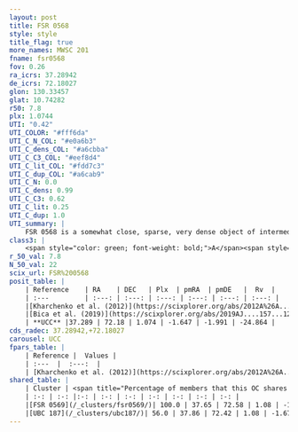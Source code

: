 ```yaml
---
layout: post
title: FSR 0568
style: style
title_flag: true
more_names: MWSC 201
fname: fsr0568
fov: 0.26
ra_icrs: 37.28942
de_icrs: 72.18027
glon: 130.33457
glat: 10.74282
r50: 7.8
plx: 1.0744
UTI: "0.42"
UTI_COLOR: "#fff6da"
UTI_C_N_COL: "#e0a6b3"
UTI_C_dens_COL: "#a6cbba"
UTI_C_C3_COL: "#eef8d4"
UTI_C_lit_COL: "#fdd7c3"
UTI_C_dup_COL: "#a6cab9"
UTI_C_N: 0.0
UTI_C_dens: 0.99
UTI_C_C3: 0.62
UTI_C_lit: 0.25
UTI_C_dup: 1.0
UTI_summary: |
    FSR 0568 is a somewhat close, sparse, very dense object of intermediate C3 quality. It is poorly studied in the literature, with no articles listed in the last 6 years.<br><br>This object shares a large percentage of members with at least one entry reported in the same catalogue.<br><br><span style="color: #99180f; font-weight: bold;">Warning: </span>contains less than 25 stars with <i>P>0.5</i> estimated.
class3: |
    <span style="color: green; font-weight: bold;">A</span><span style="color: red; font-weight: bold;">C</span>
r_50_val: 7.8
N_50_val: 22
scix_url: FSR%200568
posit_table: |
    | Reference    | RA    | DEC   | Plx  | pmRA  | pmDE   |  Rv  |
    | :---         | :---: | :---: | :---: | :---: | :---: | :---: |
    |[Kharchenko et al. (2012)](https://scixplorer.org/abs/2012A%26A...543A.156K) | 37.23 | 72.19 | -- | -2.46 | 0.28 | -- |
    |[Bica et al. (2019)](https://scixplorer.org/abs/2019AJ....157...12B) | 37.266 | 72.197 | -- | -- | -- | -- |
    | **UCC** |37.289 | 72.18 | 1.074 | -1.647 | -1.991 | -24.864 | 
cds_radec: 37.28942,+72.18027
carousel: UCC
fpars_table: |
    | Reference |  Values |
    | :---  |  :---:  |
    | [Kharchenko et al. (2012)](https://scixplorer.org/abs/2012A%26A...543A.156K) | `e_bv=0.96, distance=2301, log_age=9.0` |
shared_table: |
    | Cluster | <span title="Percentage of members that this OC shares with the ones listed">%</span>   | RA   | DEC   | Plx   | pmRA  | pmDE  | Rv | UTI |
    | :-: | :-: |:-: | :-: | :-: | :-: | :-: | :-: | :-: |
    |[FSR 0569](/_clusters/fsr0569/)| 100.0 | 37.65 | 72.58 | 1.08 | -1.54 | -1.76 | -24.82 |0.78 |
    |[UBC 187](/_clusters/ubc187/)| 56.0 | 37.86 | 72.42 | 1.08 | -1.67 | -1.74 | -24.91 |0.0 |
---
```

